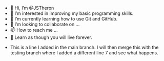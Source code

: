 - 👋 Hi, I’m @JSTheron
- 👀 I’m interested in improving my basic programming skills.
- 🌱 I’m currently learning how to use Git and GitHub.
- 💞️ I’m looking to collaborate on ...
- 📫 How to reach me ...
- 🖖 Learn as though you will live forever.
+ This is a line I added in the main branch. I will then merge this with the testing branch where I added a different line 7 and see what happens.
<!---
JSTheron/JSTheron is a ✨ special ✨ repository because its `README.md` (this file) appears on your GitHub profile.
You can click the Preview link to take a look at your changes.
--->
